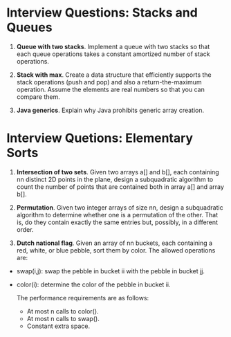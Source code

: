 # Interview Questions: Stacks and Queues

1. **Queue with two stacks**. Implement a queue with two stacks so that each queue operations takes a constant amortized number of stack operations.

2. **Stack with max**. Create a data structure that efficiently supports the stack operations (push and pop) and also a return-the-maximum operation. Assume the elements are real numbers so that you can compare them.

3. **Java generics**. Explain why Java prohibits generic array creation.

# Interview Quetions: Elementary Sorts

1. **Intersection of two sets**. Given two arrays a[] and b[], each containing nn distinct 2D points in the plane, design a subquadratic algorithm to count the number of points that are contained both in array a[] and array b[].

2. **Permutation**. Given two integer arrays of size nn, design a subquadratic algorithm to determine whether one is a permutation of the other. That is, do they contain exactly the same entries but, possibly, in a different order.

3. **Dutch national flag**. Given an array of nn buckets, each containing a red, white, or blue pebble, sort them by color. The allowed operations are:

- swap(i,j): swap the pebble in bucket ii with the pebble in bucket jj.
- color(i): determine the color of the pebble in bucket ii.

  The performance requirements are as follows:
  - At most n calls to color().
  - At most n calls to swap().
  - Constant extra space.